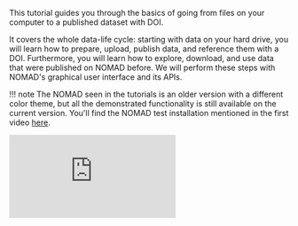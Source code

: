 This tutorial guides you through the basics of going from files on your computer
to a published dataset with DOI.

It covers the whole data-life cycle: starting with data on your hard drive,
you will learn how to prepare, upload, publish data, and reference them with a DOI.
Furthermore, you will learn how to explore, download, and use data that were published on NOMAD before.
We will perform these steps with NOMAD's graphical user interface and its APIs.

!!! note
    The NOMAD seen in the tutorials is an older version with a different color theme,
    but all the demonstrated functionality is still available on the current version.
    You'll find the NOMAD test installation mentioned in the first video
    [here](https://nomad-lab.eu/prod/v1/test/gui/search/entries).

<div class="youtube">
<iframe src="https://www.youtube.com/embed/3rVvfYoUbO0" title="YouTube video player" frameborder="0" allow="accelerometer; autoplay; clipboard-write; encrypted-media; gyroscope; picture-in-picture" allowfullscreen></iframe>
</div>